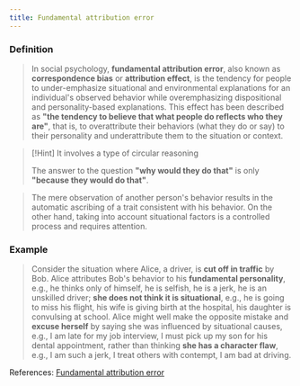```yaml
---
title: Fundamental attribution error
---
```


### Definition
>In social psychology, **fundamental attribution error**, also known as **correspondence bias** or **attribution effect**, is the tendency for people to under-emphasize situational and environmental explanations for an individual's observed behavior while overemphasizing dispositional and personality-based explanations. This effect has been described as **"the tendency to believe that what people do reflects who they are"**, that is, to overattribute their behaviors (what they do or say) to their personality and underattribute them to the situation or context.

>[!Hint] It involves a type of circular reasoning 
>
>The answer to the question **"why would they do that"** is only **"because they would do that"**.


>The mere observation of another person's behavior results in the automatic ascribing of a trait consistent with his behavior. On the other hand, taking into account situational factors is a controlled process and requires attention.

### Example
> Consider the situation where Alice, a driver, is **cut off in traffic** by Bob. Alice attributes Bob's behavior to his **fundamental personality**, e.g., he thinks only of himself, he is selfish, he is a jerk, he is an unskilled driver; **she does not think it is situational**, e.g., he is going to miss his flight, his wife is giving birth at the hospital, his daughter is convulsing at school. Alice might well make the opposite mistake and **excuse herself** by saying she was influenced by situational causes, e.g., I am late for my job interview, I must pick up my son for his dental appointment, rather than thinking **she has a character flaw**, e.g., I am such a jerk, I treat others with contempt, I am bad at driving.

References: [Fundamental attribution error](https://en.wikipedia.org/wiki/Fundamental_attribution_error)